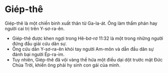 # Giép-thê

Giép-thê là một chiến binh xuất thân từ Ga-la-át. Ông làm thẩm phán hay người cai trị trên Y-sơ-ra-ên.
- Giép-thê được khen ngợi trong Hê-bơ-rơ 11:32 là một trong những người đứng đầu giải cứu dân sự. 
- Ông cứu dân Y-sơ-ra-ên khỏi tay người Am-môn và dẫn đầu dân sự đánh bại người Ép-ra-im. 
- Tuy nhiên, Giép-thê đã vội vàng thề hứa một điều dại dột trước mặt Đức Chúa Trời, khiến ông phải hy sinh con gái của mình.

